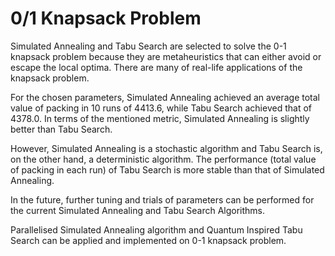 # 0/1 Knapsack Problem


Simulated Annealing and Tabu Search are selected to solve the 0-1 knapsack problem because they are metaheuristics that can either avoid or escape the local optima. There are many of real-life applications of the knapsack problem.

For the chosen parameters, Simulated Annealing achieved an average total value of packing in 10 runs of 4413.6, while Tabu Search achieved that of 4378.0. In terms of the mentioned metric, Simulated Annealing is slightly better than Tabu Search. 

However, Simulated Annealing is a stochastic algorithm and Tabu Search is, on the other hand, a deterministic algorithm. The performance (total value of packing in each run) of Tabu Search is more stable than that of Simulated Annealing. 

In the future, further tuning and trials of parameters can be performed for the current Simulated Annealing and Tabu Search Algorithms. 

Parallelised Simulated Annealing algorithm and Quantum Inspired Tabu Search can be applied and implemented on 0-1 knapsack problem.

